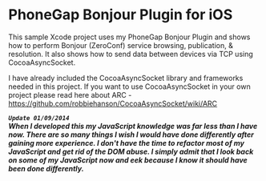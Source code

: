 PhoneGap Bonjour Plugin for iOS
==================

This sample Xcode project uses my PhoneGap Bonjour Plugin and shows how to perform Bonjour (ZeroConf) service browsing, publication, & resolution.  It also shows how to send data between devices via TCP using CocoaAsyncSocket.

I have already included the CocoaAsyncSocket library and frameworks needed in this project.  If you want to use CocoaAsyncSocket in your own project please read here about ARC - https://github.com/robbiehanson/CocoaAsyncSocket/wiki/ARC

***```Update 01/09/2014```***<br>
***When I developed this my JavaScript knowledge was far less than I have now.  There are so many things I wish I would have done differently after gaining more experience.  I don't have the time to refactor most of my JavaScript and get rid of the DOM abuse.  I simply admit that I look back on some of my JavaScript now and eek because I know it should have been done differently.***

